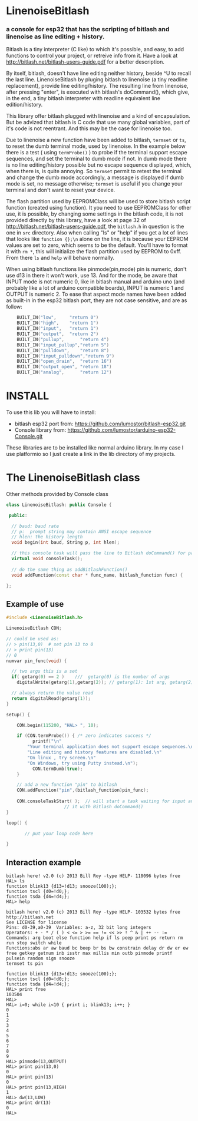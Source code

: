 <!--
//
// Copyright 2017 Luc Chouinard
//
// Licensed under the Apache License, Version 2.0 (the "License");
// you may not use this file except in compliance with the License.
// You may obtain a copy of the License at
//
//     http://www.apache.org/licenses/LICENSE-2.0
//
// Unless required by applicable law or agreed to in writing, software
// distributed under the License is distributed on an "AS IS" BASIS,
// WITHOUT WARRANTIES OR CONDITIONS OF ANY KIND, either express or implied.
// See the License for the specific language governing permissions and
// limitations under the License.
//
-->

# LinenoiseBitlash
### a console for esp32 that has the scripting of bitlash and linenoise as line editing + history.

Bitlash is a tiny interpreter (C like) to which it's possible, and easy, to add functions to control your project, or retreive info from it. Have a look at http://bitlash.net/bitlash-users-guide.pdf for a better description.

By itself, bitlash, doesn't have line editing neither history, beside ^U to recall the last line. LinenoiseBitlash by pluging bitlash to linenoise (a tiny readline replacement), provide line editing/history. The resulting line from linenoise, after pressing "enter", is executed with bitlash's doCommand(), which give, in the end, a tiny bitlash interpreter with readline equivalent line edition/history.

This library offer bitlash plugged with linenoise and a kind of encapsulation. But be advized that bitlash is C code that use many global variables, part of it's code is not reentrant. And this may be the case for linenoise too.

Due to linenoise a new function have been added to bitlash, `termset` or `ts`, to reset the dumb terminal mode, used by linenoise. In the example below there is a test ( using `termProbe()` ) to probe if the terminal support escape sequences, and set the terminal to dumb mode if not. In dumb mode there is no line editing/history possible but no escape sequence displayed, which, when there is, is quite annoying. So `termset` permit to retest the terminal and change the dumb mode accordingly, a message is displayed if dumb mode is set, no message otherwise; `termset` is useful if you change your terminal and don't want to reset your device.

The flash partition used by EEPROMClass will be used to store bitlash script function (created using function). It you need to use EEPROMClass for other use, it is possible, by changing some settings in the bitlash code, it is not provided directly by this library, have a look at page 32 of http://bitlash.net/bitlash-users-guide.pdf, the `bitlash.h` in question is the one in `src` directory. Also when calling "ls" or "help" if you get a lot of lines that looks like `function {};\n` alone on the line, it is because your EEPROM values are set to zero, which seems to be the default. You'll have to format it with `rm *`, this will initialize the flash partition used by EEPROM to 0xff. From there `ls` and `help` will behave normally.

When using bitlash functions like pinmode(pin,mode) pin is numeric, don't use d13 in there it won't work, use 13. And for the mode, be aware that INPUT mode is not numeric 0, like in bitlash manual and arduino uno (and probably like a lot of arduino compatible boards), INPUT is numeric 1 and OUTPUT is numeric 2. To ease that aspect mode names have been added as built-in in the esp32 bitlash port, they are not case sensitive, and are as follow:

```C
	BUILT_IN("low",		"return 0")
	BUILT_IN("high",	"return 1")
	BUILT_IN("input",	"return 1")
	BUILT_IN("output",	"return 2")
	BUILT_IN("pullup",      "return 4")
	BUILT_IN("input_pullup","return 5")
	BUILT_IN("pulldown",    "return 8")
	BUILT_IN("input_pulldown","return 9")
	BUILT_IN("open_drain",  "return 16")
	BUILT_IN("output_open", "return 18")
	BUILT_IN("analog",      "return 12")
```

# INSTALL

To use this lib you will have to install:

* bitlash esp32 port from: https://github.com/lumostor/bitlash-esp32.git
* Console library from:     https://github.com/lumostor/arduino-esp32-Console.git

These libraries are to be installed like normal arduino library. In my case I use platformio so I just create a link in the lib directory of my projects.

# The LinenoiseBitlash class

Other methods provided by Console class
```C++
class LinenoiseBitlash: public Console {

 public:

  // baud: baud rate
  // p:  prompt string may contain ANSI escape sequence
  // hlen: the history length
  void begin(int baud, String p, int hlen);

  // this console task will pass the line to Bitlash doCommand() for parsing.
  virtual void consoleTask();
  
  // do the same thing as addBitlashFunction()
  void addFunction(const char * func_name, bitlash_function func) {

};
```


## Example of use

```C++
#include <LinenoiseBitlash.h>

LinenoiseBitlash CON;

// could be used as:
// > pin(13,0)  # set pin 13 to 0
// > print pin(13)
// 0
numvar pin_func(void) {

  // two args this is a set
  if( getarg(0) == 2 )    ///  getarg(0) is the number of args
    digitalWrite(getarg(1),getarg(2)); // getarg(1): 1st arg, getarg(2) 2nd arg

  // always return the value read
  return digitalRead(getarg(1));
}

setup() {

	CON.begin(115200, "HAL> ", 10);

	if (CON.termProbe()) { /* zero indicates success */
          printf("\n"
	    "Your terminal application does not support escape sequences.\n"
	    "Line editing and history features are disabled.\n"
	    "On linux , try screen.\n"
	    "On Windows, try using Putty instead.\n");
          CON.termDumb(true);
  	}

	// add a new function "pin" to bitlash
	CON.addFunction("pin",(bitlash_function)pin_func); 
	
	CON.consoleTaskStart( );  // will start a task waiting for input and execute
			          // it with Bitlash doCommand()
}

loop() {

       // put your loop code here

}


```

## Interaction example 

```
bitlash here! v2.0 (c) 2013 Bill Roy -type HELP- 118096 bytes free
HAL> ls
function blink13 {d13=!d13; snooze(100);};
function tscl {d0=!d0;};
function tsda {d4=!d4;};
HAL> help

bitlash here! v2.0 (c) 2013 Bill Roy -type HELP- 103532 bytes free
http://bitlash.net
See LICENSE for license
Pins: d0-39,a0-39  Variables: a-z, 32 bit long integers
Operators: + - * / ( ) < <= > >= == != << >> ! ^ & | ++ -- :=
Commands: arg boot else function help if ls peep print ps return rm run stop switch while
Functions:abs ar aw baud bc beep br bs bw constrain delay dr dw er ew free getkey getnum inb isstr max millis min outb pinmode printf pulsein random sign snooze
termset ts pin

function blink13 {d13=!d13; snooze(100);};
function tscl {d0=!d0;};
function tsda {d4=!d4;};
HAL> print free
103504
HAL>
HAL> i=0; while i<10 { print i; blink13; i++; }
0
1
2
3
4
5
6
7
8
9
HAL> pinmode(13,OUTPUT)
HAL> print pin(13,0)
0
HAL> print pin(13)
0
HAL> print pin(13,HIGH)
1
HAL> dw(13,LOW)
HAL> print dr(13)
0
HAL> 

```
